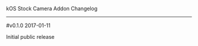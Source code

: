 kOS Stock Camera Addon Changelog
********************************

#v0.1.0 2017-01-11

Initial public release